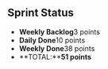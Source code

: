 ## Sprint Status
-   **Weekly Backlog**3 points
-   **Daily Done**10 points
-   **Weekly Done**38 points
-   **TOTAL:****51 points**